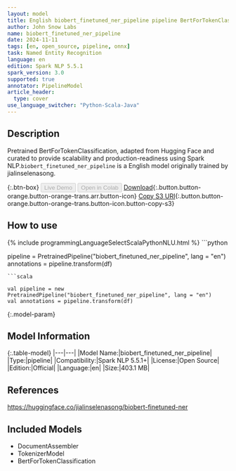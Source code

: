 ```yaml
---
layout: model
title: English biobert_finetuned_ner_pipeline pipeline BertForTokenClassification from jialinselenasong
author: John Snow Labs
name: biobert_finetuned_ner_pipeline
date: 2024-11-11
tags: [en, open_source, pipeline, onnx]
task: Named Entity Recognition
language: en
edition: Spark NLP 5.5.1
spark_version: 3.0
supported: true
annotator: PipelineModel
article_header:
  type: cover
use_language_switcher: "Python-Scala-Java"
---
```


## Description

Pretrained BertForTokenClassification, adapted from Hugging Face and curated to provide scalability and production-readiness using Spark NLP.`biobert_finetuned_ner_pipeline` is a English model originally trained by jialinselenasong.

{:.btn-box}
<button class="button button-orange" disabled>Live Demo</button>
<button class="button button-orange" disabled>Open in Colab</button>
[Download](https://s3.amazonaws.com/auxdata.johnsnowlabs.com/public/models/biobert_finetuned_ner_pipeline_en_5.5.1_3.0_1731285921161.zip){:.button.button-orange.button-orange-trans.arr.button-icon}
[Copy S3 URI](s3://auxdata.johnsnowlabs.com/public/models/biobert_finetuned_ner_pipeline_en_5.5.1_3.0_1731285921161.zip){:.button.button-orange.button-orange-trans.button-icon.button-copy-s3}

## How to use



<div class="tabs-box" markdown="1">
{% include programmingLanguageSelectScalaPythonNLU.html %}
```python

pipeline = PretrainedPipeline("biobert_finetuned_ner_pipeline", lang = "en")
annotations =  pipeline.transform(df)   

```
```scala

val pipeline = new PretrainedPipeline("biobert_finetuned_ner_pipeline", lang = "en")
val annotations = pipeline.transform(df)

```
</div>

{:.model-param}
## Model Information

{:.table-model}
|---|---|
|Model Name:|biobert_finetuned_ner_pipeline|
|Type:|pipeline|
|Compatibility:|Spark NLP 5.5.1+|
|License:|Open Source|
|Edition:|Official|
|Language:|en|
|Size:|403.1 MB|

## References

https://huggingface.co/jialinselenasong/biobert-finetuned-ner

## Included Models

- DocumentAssembler
- TokenizerModel
- BertForTokenClassification